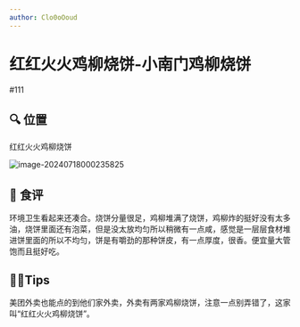 ```yaml
---
author: Clo0oOoud
---
```


# 红红火火鸡柳烧饼-小南门鸡柳烧饼

#111

## :mag: 位置

红红火火鸡柳烧饼

![image-20240718000235825](https://s2.loli.net/2024/07/18/YPSCFhsAOHtaRqj.png)

## 🌰 食评

环境卫生看起来还凑合。烧饼分量很足，鸡柳堆满了烧饼，鸡柳炸的挺好没有太多油，烧饼里面还有泡菜，但是没太放均匀所以稍微有一点咸，感觉是一层层食材堆进饼里面的所以不均匀，饼是有嚼劲的那种饼皮，有一点厚度，很香。便宜量大管饱而且挺好吃。

## :tipping_hand_man:Tips

美团外卖也能点的到他们家外卖，外卖有两家鸡柳烧饼，注意一点别弄错了，这家叫“红红火火鸡柳烧饼”。
